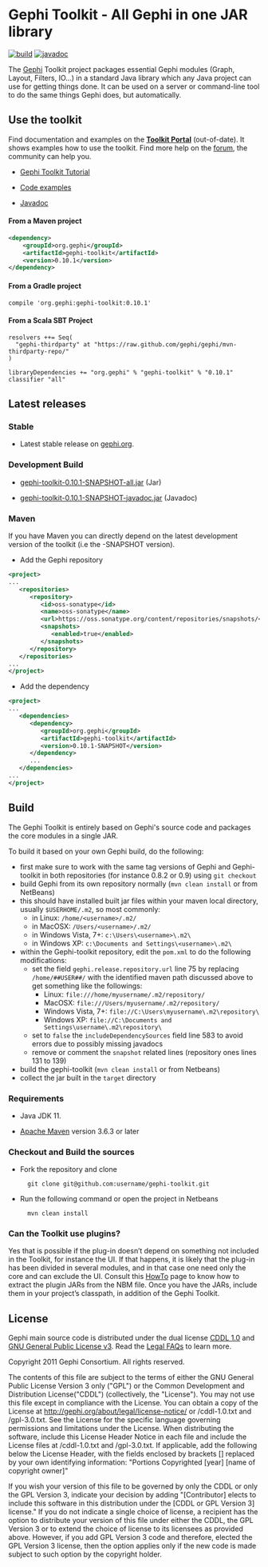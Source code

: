 # Gephi Toolkit - All Gephi in one JAR library
[![build](https://github.com/gephi/gephi-toolkit/actions/workflows/ci.yml/badge.svg)](https://github.com/gephi/gephi-toolkit/actions/workflows/ci.yml)
[![javadoc](https://javadoc.io/badge2/org.gephi/gephi-toolkit/javadoc.svg)](https://javadoc.io/doc/org.gephi/gephi-toolkit)

The [Gephi](http://gephi.org) Toolkit project packages essential Gephi modules (Graph, Layout, Filters, IO…) in a standard Java library which any Java project can use for getting things done. It can be used on a server or command-line tool to do the same things Gephi does, but automatically.

## Use the toolkit

Find documentation and examples on the [**Toolkit Portal**](https://github.com/gephi/gephi/wiki/Toolkit) (out-of-date). It shows examples how to use the toolkit. Find more help on the [forum](http://gephi.org/plugins), the community can help you.

- [Gephi Toolkit Tutorial](http://www.slideshare.net/gephi/gephi-toolkit-tutorialtoolkit)

- [Code examples](https://github.com/gephi/gephi-toolkit-demos)

- [Javadoc](https://www.javadoc.io/doc/org.gephi/gephi-toolkit/latest/index.html)

#### From a Maven project

```xml
<dependency>
    <groupId>org.gephi</groupId>
    <artifactId>gephi-toolkit</artifactId>
    <version>0.10.1</version>
</dependency>
```

#### From a Gradle project

```
compile 'org.gephi:gephi-toolkit:0.10.1'
```

#### From a Scala SBT Project

```
resolvers ++= Seq(
  "gephi-thirdparty" at "https://raw.github.com/gephi/gephi/mvn-thirdparty-repo/"
)

libraryDependencies += "org.gephi" % "gephi-toolkit" % "0.10.1" classifier "all"
```

## Latest releases

### Stable

- Latest stable release on [gephi.org](http://gephi.org/toolkit).

### Development Build

- [gephi-toolkit-0.10.1-SNAPSHOT-all.jar](https://oss.sonatype.org/service/local/artifact/maven/content?r=snapshots&g=org.gephi&a=gephi-toolkit&v=0.10-1-SNAPSHOT&c=all) (Jar)

- [gephi-toolkit-0.10.1-SNAPSHOT-javadoc.jar](https://oss.sonatype.org/service/local/artifact/maven/content?r=snapshots&g=org.gephi&a=gephi-toolkit&v=0.10.1-SNAPSHOT&c=javadoc) (Javadoc)

### Maven

If you have Maven you can directly depend on the latest development version of the toolkit (i.e the -SNAPSHOT version).

- Add the Gephi repository

```xml
<project>
...
   <repositories>
      <repository>
         <id>oss-sonatype</id>
         <name>oss-sonatype</name>
         <url>https://oss.sonatype.org/content/repositories/snapshots/</url>
         <snapshots>
            <enabled>true</enabled>
         </snapshots>
      </repository>
   </repositories>
...
</project>
```

- Add the dependency

```xml
<project>
...
   <dependencies>
      <dependency>
         <groupId>org.gephi</groupId>
         <artifactId>gephi-toolkit</artifactId>
         <version>0.10.1-SNAPSHOT</version>
      </dependency>
      ...
   </dependencies>
...
</project>
```

## Build

The Gephi Toolkit is entirely based on Gephi's source code and packages the core modules in a single JAR.

To build it based on your own Gephi build, do the following:
- first make sure to work with the same tag versions of Gephi and Gephi-toolkit in both repositories (for instance 0.8.2 or 0.9) using `git checkout`
- build Gephi from its own repository normally (`mvn clean install` or from NetBeans)
- this should have installed built jar files within your maven local directory, usually `$USERHOME/.m2`, so most commonly:
  * in Linux: `/home/<username>/.m2/`
  * in MacOSX: `/Users/<username>/.m2/`
  * in Windows Vista, 7+: ```c:\Users\<username>\.m2\```
  * in Windows XP: ```c:\Documents and Settings\<username>\.m2\```
- within the Gephi-toolkit repository, edit the ```pom.xml``` to do the following modifications:
  * set the field `gephi.release.repository.url` line 75 by replacing ```/home/##USER##/``` with the identified maven path discussed above to get something like the followings:
    + Linux: ```file:///home/myusername/.m2/repository/```
    + MacOSX: ```file:///Users/myusername/.m2/repository/```
    + Windows Vista, 7+: ```file://C:\Users\myusername\.m2\repository\```
    + Windows XP: ```file://C:\Documents and Settings\username\.m2\repository\```
  * set to `false` the `includeDependencySources` field line 583 to avoid errors due to possibly missing javadocs
  * remove or comment the `snapshot` related lines (repository ones lines 131 to 139)
- build the gephi-toolkit (`mvn clean install` or from Netbeans)
- collect the jar built in the `target` directory


### Requirements

- Java JDK 11.

- [Apache Maven](http://maven.apache.org/) version 3.6.3 or later

### Checkout and Build the sources

- Fork the repository and clone

        git clone git@github.com:username/gephi-toolkit.git

- Run the following command or open the project in Netbeans

        mvn clean install

### Can the Toolkit use plugins?

Yes that is possible if the plug-in doesn’t depend on something not included in the Toolkit, for instance the UI. If that happens, it is likely that the plug-in has been divided in several modules, and in that case one need only the core and can exclude the UI.
Consult this [HowTo](https://github.com/gephi/gephi/wiki/How-to-use-plug-ins-with-the-Toolkit) page to know how to extract the plugin JARs from the NBM file. Once you have the JARs, include them in your project’s classpath, in addition of the Gephi Toolkit.

## License

Gephi main source code is distributed under the dual license [CDDL 1.0](http://www.opensource.org/licenses/CDDL-1.0) and [GNU General Public License v3](http://www.gnu.org/licenses/gpl.html). Read the [Legal FAQs](https://gephi.org/about/legal/faq/)  to learn more.

Copyright 2011 Gephi Consortium. All rights reserved.

The contents of this file are subject to the terms of either the GNU
General Public License Version 3 only ("GPL") or the Common
Development and Distribution License("CDDL") (collectively, the
"License"). You may not use this file except in compliance with the
License. You can obtain a copy of the License at
http://gephi.org/about/legal/license-notice/
or /cddl-1.0.txt and /gpl-3.0.txt. See the License for the
specific language governing permissions and limitations under the
License.  When distributing the software, include this License Header
Notice in each file and include the License files at
/cddl-1.0.txt and /gpl-3.0.txt. If applicable, add the following below the
License Header, with the fields enclosed by brackets [] replaced by
your own identifying information:
"Portions Copyrighted [year] [name of copyright owner]"

If you wish your version of this file to be governed by only the CDDL
or only the GPL Version 3, indicate your decision by adding
"[Contributor] elects to include this software in this distribution
under the [CDDL or GPL Version 3] license." If you do not indicate a
single choice of license, a recipient has the option to distribute
your version of this file under either the CDDL, the GPL Version 3 or
to extend the choice of license to its licensees as provided above.
However, if you add GPL Version 3 code and therefore, elected the GPL
Version 3 license, then the option applies only if the new code is
made subject to such option by the copyright holder.
